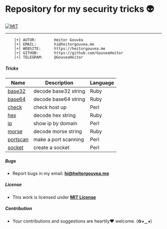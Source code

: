# Repository for my security tricks :alien:

[![MIT](https://img.shields.io/badge/license-MIT-blue.svg)](https://github.com/GouveaHeitor/tricks/blob/master/LICENSE.md)

---

```
    [+] AUTOR:        Heitor Gouvêa
    [+] EMAIL:        hi@heitorgouvea.me
    [+] WEBSITE:      https://heitorgouvea.me
    [+] GITHUB:       https://github.com/GouveaHeitor
    [+] TELEGRAM:     @GouveaHeitor
```

##### Tricks

Name | Description | Language
---- | ---- | ----
[base32]() | decode base32 string | Ruby
[base64]() | decode base64 string| Ruby
[check]() | check host up | Perl
[hex]() | decode hex string| Ruby
[ip]() | show ip by domain | Perl
[morse]() | decode morse string| Ruby
[portscan]() | make a port scanning | Perl
[socket]() | create a socket | Perl


##### Bugs

- Report bugs in my email: **hi@heitorgouvea.me**

##### License

- This work is licensed under [**MIT License**](https://github.com/GouveaHeitor/tricks/blob/master/LICENSE.md)

##### Contribution

- Your contributions and suggestions are heartily♥ welcome. (✿◕‿◕)
